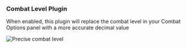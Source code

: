 ### Combat Level Plugin
When enabled, this plugin will replace the combat level in your Combat Options panel with a more accurate decimal value  

![Precise combat level](https://raw.githubusercontent.com/runelite/wiki/master/img/Combat-Level-precise.png)